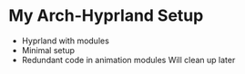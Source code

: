 # My Arch-Hyprland Setup
- Hyprland with modules
- Minimal setup
- Redundant code in animation modules
Will clean up later
